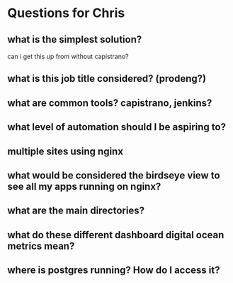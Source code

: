 # Questions for Chris

## what is the simplest solution?

can i get this up from without capistrano?

## what is this job title considered? (prodeng?)

## what are common tools? capistrano, jenkins?

## what level of automation should I be aspiring to?

## multiple sites using nginx

## what would be considered the birdseye view to see all my apps running on nginx?

## what are the main directories?

## what do these different dashboard digital ocean metrics mean?

## where is postgres running? How do I access it?
